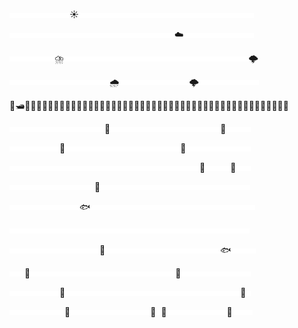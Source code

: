 ![](./empty.png)![](./empty.png)![](./empty.png)![](./empty.png)![](./empty.png)![](./empty.png)![](./empty.png)![](./empty.png)![](./empty.png)![](./empty.png)![](./empty.png)![](./empty.png)☀️![](./empty.png)![](./empty.png)![](./empty.png)![](./empty.png)![](./empty.png)![](./empty.png)![](./empty.png)![](./empty.png)![](./empty.png)![](./empty.png)![](./empty.png)![](./empty.png)![](./empty.png)![](./empty.png)![](./empty.png)![](./empty.png)![](./empty.png)![](./empty.png)![](./empty.png)![](./empty.png)![](./empty.png)![](./empty.png)![](./empty.png)![](./empty.png)![](./empty.png)![](./empty.png)![](./empty.png)![](./empty.png)![](./empty.png)![](./empty.png)![](./empty.png)![](./empty.png)![](./empty.png)![](./empty.png)![](./empty.png)

![](./empty.png)![](./empty.png)![](./empty.png)![](./empty.png)![](./empty.png)![](./empty.png)![](./empty.png)![](./empty.png)![](./empty.png)![](./empty.png)![](./empty.png)![](./empty.png)![](./empty.png)![](./empty.png)![](./empty.png)![](./empty.png)![](./empty.png)![](./empty.png)![](./empty.png)![](./empty.png)![](./empty.png)![](./empty.png)![](./empty.png)![](./empty.png)![](./empty.png)![](./empty.png)![](./empty.png)![](./empty.png)![](./empty.png)![](./empty.png)![](./empty.png)![](./empty.png)![](./empty.png)☁️![](./empty.png)![](./empty.png)![](./empty.png)![](./empty.png)![](./empty.png)![](./empty.png)![](./empty.png)![](./empty.png)![](./empty.png)![](./empty.png)![](./empty.png)![](./empty.png)![](./empty.png)![](./empty.png)

![](./empty.png)![](./empty.png)![](./empty.png)![](./empty.png)![](./empty.png)![](./empty.png)![](./empty.png)![](./empty.png)![](./empty.png)⛈️![](./empty.png)![](./empty.png)![](./empty.png)![](./empty.png)![](./empty.png)![](./empty.png)![](./empty.png)![](./empty.png)![](./empty.png)![](./empty.png)![](./empty.png)![](./empty.png)![](./empty.png)![](./empty.png)![](./empty.png)![](./empty.png)![](./empty.png)![](./empty.png)![](./empty.png)![](./empty.png)![](./empty.png)![](./empty.png)![](./empty.png)![](./empty.png)![](./empty.png)![](./empty.png)![](./empty.png)![](./empty.png)![](./empty.png)![](./empty.png)![](./empty.png)![](./empty.png)![](./empty.png)![](./empty.png)![](./empty.png)![](./empty.png)![](./empty.png)🌩️

![](./empty.png)![](./empty.png)![](./empty.png)![](./empty.png)![](./empty.png)![](./empty.png)![](./empty.png)![](./empty.png)![](./empty.png)![](./empty.png)![](./empty.png)![](./empty.png)![](./empty.png)![](./empty.png)![](./empty.png)![](./empty.png)![](./empty.png)![](./empty.png)![](./empty.png)![](./empty.png)🌧️![](./empty.png)![](./empty.png)![](./empty.png)![](./empty.png)![](./empty.png)![](./empty.png)![](./empty.png)![](./empty.png)![](./empty.png)![](./empty.png)![](./empty.png)![](./empty.png)![](./empty.png)![](./empty.png)🌩️![](./empty.png)![](./empty.png)![](./empty.png)![](./empty.png)![](./empty.png)![](./empty.png)![](./empty.png)![](./empty.png)![](./empty.png)![](./empty.png)![](./empty.png)![](./empty.png)

🌊🛥🌊🌊🌊🌊🌊🌊🌊🌊🌊🌊🌊🌊🌊🌊🌊🌊🌊🌊🌊🌊🌊🌊🌊🌊🌊🌊🌊🌊🌊🌊🌊🌊🌊🌊🌊🌊🌊🌊🌊🌊🌊🌊🌊🌊🌊🌊

![](./empty.png)![](./empty.png)![](./empty.png)![](./empty.png)![](./empty.png)![](./empty.png)![](./empty.png)![](./empty.png)![](./empty.png)![](./empty.png)![](./empty.png)![](./empty.png)![](./empty.png)![](./empty.png)![](./empty.png)![](./empty.png)![](./empty.png)![](./empty.png)![](./empty.png)🐋![](./empty.png)![](./empty.png)![](./empty.png)![](./empty.png)![](./empty.png)![](./empty.png)![](./empty.png)![](./empty.png)![](./empty.png)![](./empty.png)![](./empty.png)![](./empty.png)![](./empty.png)![](./empty.png)![](./empty.png)![](./empty.png)![](./empty.png)![](./empty.png)![](./empty.png)![](./empty.png)![](./empty.png)![](./empty.png)🐠![](./empty.png)![](./empty.png)![](./empty.png)![](./empty.png)![](./empty.png)

![](./empty.png)![](./empty.png)![](./empty.png)![](./empty.png)![](./empty.png)![](./empty.png)![](./empty.png)![](./empty.png)![](./empty.png)![](./empty.png)🦭![](./empty.png)![](./empty.png)![](./empty.png)![](./empty.png)![](./empty.png)![](./empty.png)![](./empty.png)![](./empty.png)![](./empty.png)![](./empty.png)![](./empty.png)![](./empty.png)![](./empty.png)![](./empty.png)![](./empty.png)![](./empty.png)![](./empty.png)![](./empty.png)![](./empty.png)![](./empty.png)![](./empty.png)![](./empty.png)![](./empty.png)🐬![](./empty.png)![](./empty.png)![](./empty.png)![](./empty.png)![](./empty.png)![](./empty.png)![](./empty.png)![](./empty.png)![](./empty.png)![](./empty.png)![](./empty.png)![](./empty.png)![](./empty.png)

![](./empty.png)![](./empty.png)![](./empty.png)![](./empty.png)![](./empty.png)![](./empty.png)![](./empty.png)![](./empty.png)![](./empty.png)![](./empty.png)![](./empty.png)![](./empty.png)![](./empty.png)![](./empty.png)![](./empty.png)![](./empty.png)![](./empty.png)![](./empty.png)![](./empty.png)![](./empty.png)![](./empty.png)![](./empty.png)![](./empty.png)![](./empty.png)![](./empty.png)![](./empty.png)![](./empty.png)![](./empty.png)![](./empty.png)![](./empty.png)![](./empty.png)![](./empty.png)![](./empty.png)![](./empty.png)![](./empty.png)![](./empty.png)![](./empty.png)![](./empty.png)🐡![](./empty.png)![](./empty.png)![](./empty.png)![](./empty.png)![](./empty.png)🐬![](./empty.png)![](./empty.png)![](./empty.png)

![](./empty.png)![](./empty.png)![](./empty.png)![](./empty.png)![](./empty.png)![](./empty.png)![](./empty.png)![](./empty.png)![](./empty.png)![](./empty.png)![](./empty.png)![](./empty.png)![](./empty.png)![](./empty.png)![](./empty.png)![](./empty.png)![](./empty.png)🐡![](./empty.png)![](./empty.png)![](./empty.png)![](./empty.png)![](./empty.png)![](./empty.png)![](./empty.png)![](./empty.png)![](./empty.png)![](./empty.png)![](./empty.png)![](./empty.png)![](./empty.png)![](./empty.png)![](./empty.png)![](./empty.png)![](./empty.png)![](./empty.png)![](./empty.png)![](./empty.png)![](./empty.png)![](./empty.png)![](./empty.png)![](./empty.png)![](./empty.png)![](./empty.png)![](./empty.png)![](./empty.png)![](./empty.png)![](./empty.png)

![](./empty.png)![](./empty.png)![](./empty.png)![](./empty.png)![](./empty.png)![](./empty.png)![](./empty.png)![](./empty.png)![](./empty.png)![](./empty.png)![](./empty.png)![](./empty.png)![](./empty.png)![](./empty.png)🐟![](./empty.png)![](./empty.png)![](./empty.png)![](./empty.png)![](./empty.png)![](./empty.png)![](./empty.png)![](./empty.png)![](./empty.png)![](./empty.png)![](./empty.png)![](./empty.png)![](./empty.png)![](./empty.png)![](./empty.png)![](./empty.png)![](./empty.png)![](./empty.png)![](./empty.png)![](./empty.png)![](./empty.png)![](./empty.png)![](./empty.png)![](./empty.png)![](./empty.png)![](./empty.png)![](./empty.png)![](./empty.png)![](./empty.png)![](./empty.png)![](./empty.png)![](./empty.png)![](./empty.png)

![](./empty.png)![](./empty.png)![](./empty.png)![](./empty.png)![](./empty.png)![](./empty.png)![](./empty.png)![](./empty.png)![](./empty.png)![](./empty.png)![](./empty.png)![](./empty.png)![](./empty.png)![](./empty.png)![](./empty.png)![](./empty.png)![](./empty.png)![](./empty.png)![](./empty.png)![](./empty.png)![](./empty.png)![](./empty.png)![](./empty.png)![](./empty.png)![](./empty.png)![](./empty.png)![](./empty.png)![](./empty.png)![](./empty.png)![](./empty.png)![](./empty.png)![](./empty.png)![](./empty.png)![](./empty.png)![](./empty.png)![](./empty.png)![](./empty.png)![](./empty.png)![](./empty.png)![](./empty.png)![](./empty.png)![](./empty.png)![](./empty.png)![](./empty.png)![](./empty.png)![](./empty.png)![](./empty.png)![](./empty.png)

![](./empty.png)![](./empty.png)![](./empty.png)![](./empty.png)![](./empty.png)![](./empty.png)![](./empty.png)![](./empty.png)![](./empty.png)![](./empty.png)![](./empty.png)![](./empty.png)![](./empty.png)![](./empty.png)![](./empty.png)![](./empty.png)![](./empty.png)![](./empty.png)🫧![](./empty.png)![](./empty.png)![](./empty.png)![](./empty.png)![](./empty.png)![](./empty.png)![](./empty.png)![](./empty.png)![](./empty.png)![](./empty.png)![](./empty.png)![](./empty.png)![](./empty.png)![](./empty.png)![](./empty.png)![](./empty.png)![](./empty.png)![](./empty.png)![](./empty.png)![](./empty.png)![](./empty.png)![](./empty.png)![](./empty.png)🐟![](./empty.png)![](./empty.png)![](./empty.png)![](./empty.png)![](./empty.png)

![](./empty.png)![](./empty.png)![](./empty.png)🦞![](./empty.png)![](./empty.png)![](./empty.png)![](./empty.png)![](./empty.png)![](./empty.png)![](./empty.png)![](./empty.png)![](./empty.png)![](./empty.png)![](./empty.png)![](./empty.png)![](./empty.png)![](./empty.png)![](./empty.png)![](./empty.png)![](./empty.png)![](./empty.png)![](./empty.png)![](./empty.png)![](./empty.png)![](./empty.png)![](./empty.png)![](./empty.png)![](./empty.png)![](./empty.png)![](./empty.png)![](./empty.png)![](./empty.png)🦞![](./empty.png)![](./empty.png)![](./empty.png)![](./empty.png)![](./empty.png)![](./empty.png)![](./empty.png)![](./empty.png)![](./empty.png)![](./empty.png)![](./empty.png)![](./empty.png)![](./empty.png)![](./empty.png)

![](./empty.png)![](./empty.png)![](./empty.png)![](./empty.png)![](./empty.png)![](./empty.png)![](./empty.png)![](./empty.png)![](./empty.png)![](./empty.png)🌱![](./empty.png)![](./empty.png)![](./empty.png)![](./empty.png)![](./empty.png)![](./empty.png)![](./empty.png)![](./empty.png)![](./empty.png)![](./empty.png)![](./empty.png)![](./empty.png)![](./empty.png)![](./empty.png)![](./empty.png)![](./empty.png)![](./empty.png)![](./empty.png)![](./empty.png)![](./empty.png)![](./empty.png)![](./empty.png)![](./empty.png)![](./empty.png)![](./empty.png)![](./empty.png)![](./empty.png)![](./empty.png)![](./empty.png)![](./empty.png)![](./empty.png)![](./empty.png)![](./empty.png)![](./empty.png)![](./empty.png)🌱![](./empty.png)

![](./empty.png)![](./empty.png)![](./empty.png)![](./empty.png)![](./empty.png)![](./empty.png)![](./empty.png)![](./empty.png)![](./empty.png)![](./empty.png)![](./empty.png)🦞![](./empty.png)![](./empty.png)![](./empty.png)![](./empty.png)![](./empty.png)![](./empty.png)![](./empty.png)![](./empty.png)![](./empty.png)![](./empty.png)![](./empty.png)![](./empty.png)![](./empty.png)![](./empty.png)![](./empty.png)![](./empty.png)🦪![](./empty.png)🐚![](./empty.png)![](./empty.png)![](./empty.png)![](./empty.png)![](./empty.png)![](./empty.png)![](./empty.png)![](./empty.png)![](./empty.png)![](./empty.png)![](./empty.png)![](./empty.png)🌱![](./empty.png)![](./empty.png)![](./empty.png)![](./empty.png)

